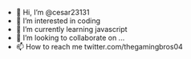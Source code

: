 - 👋 Hi, I’m @cesar23131
- 👀 I’m interested in coding
- 🌱 I’m currently learning javascript
- 💞️ I’m looking to collaborate on ...
- 📫 How to reach me twitter.com/thegamingbros04

<!---
cesar23131/cesar23131 is a ✨ special ✨ repository because its `README.md` (this file) appears on your GitHub profile.
You can click the Preview link to take a look at your changes.
--->
